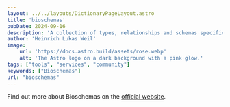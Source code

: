```yaml
---
layout: ../../layouts/DictionaryPageLayout.astro
title: 'bioschemas'
pubDate: 2024-09-16
description: 'A collection of types, relationships and schemas specific to life sciences. Extends Schema.org for understanding life sciences entities the Semantic Web applications.'
author: 'Heinrich Lukas Weil'
image:
    url: 'https://docs.astro.build/assets/rose.webp'
    alt: 'The Astro logo on a dark background with a pink glow.'
tags: ["tools", "services", "community"]
keywords: ["Bioschemas"]
url: "bioschemas"
---
```


Find out more about Bioschemas on the [official website](https://bioschemas.org/).
